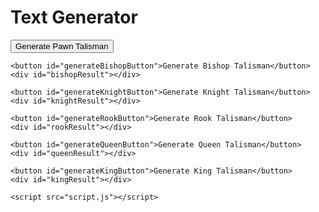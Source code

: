 <!DOCTYPE html>
<html lang="en">
<head>
    <meta charset="UTF-8">
    <meta name="viewport" content="width=device-width, initial-scale=1.0">
    <title>Text Generator</title>
    <link rel="stylesheet" href="styles.css"> <!-- Optional for styling -->
</head>
<body>
    <h1>Text Generator</h1>
    <button id="generatePawnButton">Generate Pawn Talisman</button>
    <div id="pawnResult"></div>

    <button id="generateBishopButton">Generate Bishop Talisman</button>
    <div id="bishopResult"></div>

    <button id="generateKnightButton">Generate Knight Talisman</button>
    <div id="knightResult"></div>

    <button id="generateRookButton">Generate Rook Talisman</button>
    <div id="rookResult"></div>

    <button id="generateQueenButton">Generate Queen Talisman</button>
    <div id="queenResult"></div>

    <button id="generateKingButton">Generate King Talisman</button>
    <div id="kingResult"></div>

    <script src="script.js"></script>
</body>
</html>
